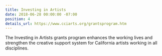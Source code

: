 ```yaml
---
title: Investing in Artists
date: 2018-06-28 00:00:00 -07:00
position: 4
details_url: https://www.cciarts.org/grantsprogram.htm
---
```


The Investing in Artists grants program enhances the working lives and strengthen the creative support system for California artists working in all disciplines.

